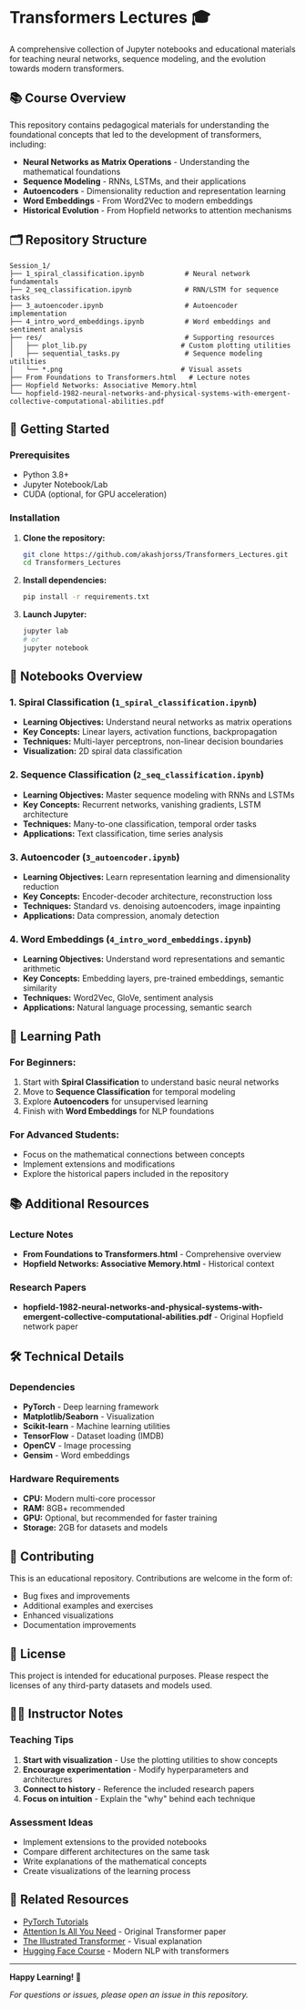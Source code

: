 # Transformers Lectures 🎓

A comprehensive collection of Jupyter notebooks and educational materials for teaching neural networks, sequence modeling, and the evolution towards modern transformers.

## 📚 Course Overview

This repository contains pedagogical materials for understanding the foundational concepts that led to the development of transformers, including:

- **Neural Networks as Matrix Operations** - Understanding the mathematical foundations
- **Sequence Modeling** - RNNs, LSTMs, and their applications
- **Autoencoders** - Dimensionality reduction and representation learning
- **Word Embeddings** - From Word2Vec to modern embeddings
- **Historical Evolution** - From Hopfield networks to attention mechanisms

## 🗂️ Repository Structure

```
Session_1/
├── 1_spiral_classification.ipynb          # Neural network fundamentals
├── 2_seq_classification.ipynb             # RNN/LSTM for sequence tasks
├── 3_autoencoder.ipynb                    # Autoencoder implementation
├── 4_intro_word_embeddings.ipynb          # Word embeddings and sentiment analysis
├── res/                                   # Supporting resources
│   ├── plot_lib.py                       # Custom plotting utilities
│   ├── sequential_tasks.py                # Sequence modeling utilities
│   └── *.png                             # Visual assets
├── From Foundations to Transformers.html   # Lecture notes
├── Hopfield Networks: Associative Memory.html
└── hopfield-1982-neural-networks-and-physical-systems-with-emergent-collective-computational-abilities.pdf
```

## 🚀 Getting Started

### Prerequisites

- Python 3.8+
- Jupyter Notebook/Lab
- CUDA (optional, for GPU acceleration)

### Installation

1. **Clone the repository:**
   ```bash
   git clone https://github.com/akashjorss/Transformers_Lectures.git
   cd Transformers_Lectures
   ```

2. **Install dependencies:**
   ```bash
   pip install -r requirements.txt
   ```

3. **Launch Jupyter:**
   ```bash
   jupyter lab
   # or
   jupyter notebook
   ```

## 📖 Notebooks Overview

### 1. Spiral Classification (`1_spiral_classification.ipynb`)
- **Learning Objectives:** Understand neural networks as matrix operations
- **Key Concepts:** Linear layers, activation functions, backpropagation
- **Techniques:** Multi-layer perceptrons, non-linear decision boundaries
- **Visualization:** 2D spiral data classification

### 2. Sequence Classification (`2_seq_classification.ipynb`)
- **Learning Objectives:** Master sequence modeling with RNNs and LSTMs
- **Key Concepts:** Recurrent networks, vanishing gradients, LSTM architecture
- **Techniques:** Many-to-one classification, temporal order tasks
- **Applications:** Text classification, time series analysis

### 3. Autoencoder (`3_autoencoder.ipynb`)
- **Learning Objectives:** Learn representation learning and dimensionality reduction
- **Key Concepts:** Encoder-decoder architecture, reconstruction loss
- **Techniques:** Standard vs. denoising autoencoders, image inpainting
- **Applications:** Data compression, anomaly detection

### 4. Word Embeddings (`4_intro_word_embeddings.ipynb`)
- **Learning Objectives:** Understand word representations and semantic arithmetic
- **Key Concepts:** Embedding layers, pre-trained embeddings, semantic similarity
- **Techniques:** Word2Vec, GloVe, sentiment analysis
- **Applications:** Natural language processing, semantic search

## 🎯 Learning Path

### For Beginners:
1. Start with **Spiral Classification** to understand basic neural networks
2. Move to **Sequence Classification** for temporal modeling
3. Explore **Autoencoders** for unsupervised learning
4. Finish with **Word Embeddings** for NLP foundations

### For Advanced Students:
- Focus on the mathematical connections between concepts
- Implement extensions and modifications
- Explore the historical papers included in the repository

## 📚 Additional Resources

### Lecture Notes
- **From Foundations to Transformers.html** - Comprehensive overview
- **Hopfield Networks: Associative Memory.html** - Historical context

### Research Papers
- **hopfield-1982-neural-networks-and-physical-systems-with-emergent-collective-computational-abilities.pdf** - Original Hopfield network paper

## 🛠️ Technical Details

### Dependencies
- **PyTorch** - Deep learning framework
- **Matplotlib/Seaborn** - Visualization
- **Scikit-learn** - Machine learning utilities
- **TensorFlow** - Dataset loading (IMDB)
- **OpenCV** - Image processing
- **Gensim** - Word embeddings

### Hardware Requirements
- **CPU:** Modern multi-core processor
- **RAM:** 8GB+ recommended
- **GPU:** Optional, but recommended for faster training
- **Storage:** 2GB for datasets and models

## 🤝 Contributing

This is an educational repository. Contributions are welcome in the form of:
- Bug fixes and improvements
- Additional examples and exercises
- Enhanced visualizations
- Documentation improvements

## 📄 License

This project is intended for educational purposes. Please respect the licenses of any third-party datasets and models used.

## 👨‍🏫 Instructor Notes

### Teaching Tips
1. **Start with visualization** - Use the plotting utilities to show concepts
2. **Encourage experimentation** - Modify hyperparameters and architectures
3. **Connect to history** - Reference the included research papers
4. **Focus on intuition** - Explain the "why" behind each technique

### Assessment Ideas
- Implement extensions to the provided notebooks
- Compare different architectures on the same task
- Write explanations of the mathematical concepts
- Create visualizations of the learning process

## 🔗 Related Resources

- [PyTorch Tutorials](https://pytorch.org/tutorials/)
- [Attention Is All You Need](https://arxiv.org/abs/1706.03762) - Original Transformer paper
- [The Illustrated Transformer](http://jalammar.github.io/illustrated-transformer/) - Visual explanation
- [Hugging Face Course](https://huggingface.co/course) - Modern NLP with transformers

---

**Happy Learning! 🚀**

*For questions or issues, please open an issue in this repository.*
